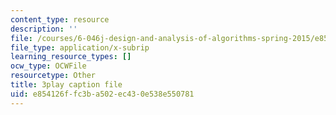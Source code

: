```yaml
---
content_type: resource
description: ''
file: /courses/6-046j-design-and-analysis-of-algorithms-spring-2015/e854126ffc3ba502ec430e538e550781_xVka6z1hu-I.srt
file_type: application/x-subrip
learning_resource_types: []
ocw_type: OCWFile
resourcetype: Other
title: 3play caption file
uid: e854126f-fc3b-a502-ec43-0e538e550781
---
```

